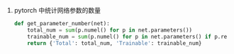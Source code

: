 1. pytorch 中统计网络参数的数量

   ```python
   def get_parameter_number(net):
       total_num = sum(p.numel() for p in net.parameters())
       trainable_num = sum(p.numel() for p in net.parameters() if p.requires_grad)
       return {'Total': total_num, 'Trainable': trainable_num}
   
   ```

   
